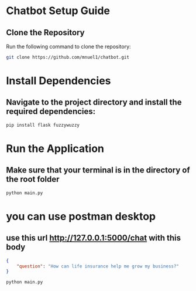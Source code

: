 # Chatbot Setup Guide

## Clone the Repository  
Run the following command to clone the repository:  

```bash
git clone https://github.com/mnuel1/chatbot.git
```
# Install Dependencies

## Navigate to the project directory and install the required dependencies:

```bash
pip install flask fuzzywuzzy
```
# Run the Application

## Make sure that your terminal is in the directory of the root folder  

```bash
python main.py 
```

# you can use postman desktop

## use this url http://127.0.0.1:5000/chat with this body 

```json
{
    "question": "How can life insurance help me grow my business?"
} 
```


```bash
python main.py 
```

